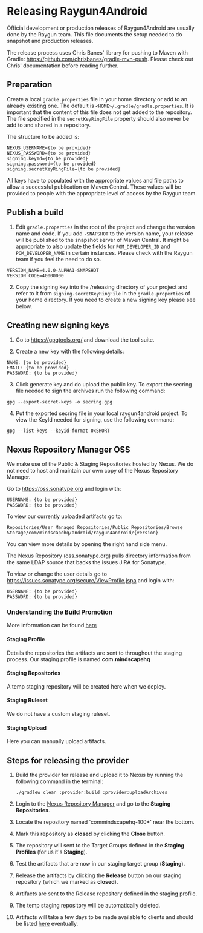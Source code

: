 # Releasing Raygun4Android

Official development or production releases of Raygun4Android are usually done by the Raygun team. This file documents the setup needed to do snapshot and production releases.

The release process uses Chris Banes' library for pushing to Maven with Gradle: https://github.com/chrisbanes/gradle-mvn-push. Please check out Chris' documentation before reading further.

## Preparation

Create a local `gradle.properties` file in your home directory or add to an already existing one. The default is `<HOME>/.gradle/gradle.properties`. It is important that the content of this file
does not get added to the repository. The file specified in the `secretKeyRingFile` property should also never be add to and shared in a repository.

The structure to be added is:

```
NEXUS_USERNAME={to be provided}
NEXUS_PASSWORD={to be provided}
signing.keyId={to be provided}
signing.password={to be provided}
signing.secretKeyRingFile={to be provided}
```

All keys have to populated with the appropriate values and file paths to allow a successful publication on Maven Central. These values will be provided to people with the appropriate level 
of access by the Raygun team.

## Publish a build

1. Edit `gradle.properties` in the root of the project and change the version name and code. If you add `-SNAPSHOT` to the version name, your release will be published to the snapshot server of Maven Central. It might be appropriate to also update the fields for `POM_DEVELOPER_ID` and `POM_DEVELOPER_NAME` in certain instances. Please check with the Raygun team if you feel the need to do so.

```
VERSION_NAME=4.0.0-ALPHA1-SNAPSHOT
VERSION_CODE=40000000
```

2. Copy the signing key into the /releasing directory of your project and refer to it from `signing.secretKeyRingFile` in the `gradle.properties` of your home directory. If you need to create a new signing key please see below.

## Creating new signing keys

1. Go to https://gpgtools.org/ and download the tool suite.

2. Create a new key with the following details:

````
NAME: {to be provided}
EMAIL: {to be provided}
PASSWORD: {to be provided}
````

3. Click generate key and do upload the public key. To export the secring file needed to sign the archives run the following command:

````
gpg --export-secret-keys -o secring.gpg
````

4. Put the exported secring file in your local raygun4android project. To view the KeyId needed for signing, use the following command:

````
gpg --list-keys --keyid-format 0xSHORT
````

## Nexus Repository Manager OSS

We make use of the Public & Staging Repositories hosted by Nexus. We do not need to host and maintain our own copy of the Nexus Repository Manager.

Go to https://oss.sonatype.org and login with:

````
USERNAME: {to be provided}
PASSWORD: {to be provided}
````

To view our currently uploaded artifacts go to:

````
Repositories/User Managed Repositories/Public Repositories/Browse Storage/com/mindscapehq/android/raygun4android/{version}
````

You can view more details by opening the right hand side menu.

The Nexus Repository (oss.sonatype.org) pulls directory information from the same LDAP source that backs the issues JIRA for Sonatype.

To view or change the user details go to https://issues.sonatype.org/secure/ViewProfile.jspa and login with:

````
USERNAME: {to be provided}
PASSWORD: {to be provided}
````

### Understanding the Build Promotion

More information can be found [here](https://help.sonatype.com/repomanager2/staging-releases/configuring-the-staging-suite)

#### Staging Profile

Details the repositories the artifacts are sent to throughout the staging process.
Our staging profile is named **com.mindscapehq**

#### Staging Repositories

A temp staging repository will be created here when we deploy.

#### Staging Ruleset

We do not have a custom staging ruleset.

#### Staging Upload

Here you can manually upload artifacts.

## Steps for releasing the provider
1. Build the provider for release and upload it to Nexus by running the following command in the terminal:

    ````
    ./gradlew clean :provider:build :provider:uploadArchives
    ````

2. Login to the [Nexus Repository Manager](https://oss.sonatype.org) and go to the **Staging Repositories**.
3. Locate the repository named 'commindscapehq-100*' near the bottom.
4. Mark this repository as **closed** by clicking the **Close** button.
5. The repository will sent to the Target Groups defined in the **Staging Profiles** (for us it's **Staging**).
6. Test the artifacts that are now in our staging target group (**Staging**).
7. Release the artifacts by clicking the **Release** button on our staging repository (which we marked as **closed**).
8. Artifacts are sent to the Release repository defined in the staging profile.
9. The temp staging repository will be automatically deleted.
10. Artifacts will take a few days to be made available to clients and should be listed [here](https://mvnrepository.com/artifact/com.mindscapehq.android/raygun4android) eventually.



